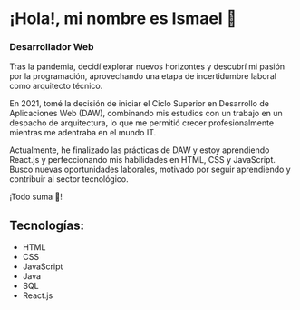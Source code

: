 # ¡Hola!, mi nombre es Ismael 👋
### Desarrollador Web

Tras la pandemia, decidí explorar nuevos horizontes y descubrí mi pasión por la programación, aprovechando una etapa de incertidumbre laboral como arquitecto técnico.

En 2021, tomé la decisión de iniciar el Ciclo Superior en Desarrollo de Aplicaciones Web (DAW), combinando mis estudios con un trabajo en un despacho de arquitectura, lo que me permitió crecer profesionalmente mientras me adentraba en el mundo IT.

Actualmente, he finalizado las prácticas de DAW y estoy aprendiendo React.js y perfeccionando mis habilidades en HTML, CSS y JavaScript. Busco nuevas oportunidades laborales, motivado por seguir aprendiendo y contribuir al sector tecnológico.

¡Todo suma 💪!

## Tecnologías:
* HTML
* CSS
* JavaScript
* Java
* SQL
* React.js
<!--
**IsmaelMG91/IsmaelMG91** is a ✨ _special_ ✨ repository because its `README.md` (this file) appears on your GitHub profile.

Here are some ideas to get you started:

- 🔭 I’m currently working on ...
- 🌱 I’m currently learning ...
- 👯 I’m looking to collaborate on ...
- 🤔 I’m looking for help with ...
- 💬 Ask me about ...
- 📫 How to reach me: ...
- 😄 Pronouns: ...
- ⚡ Fun fact: ...
-->
